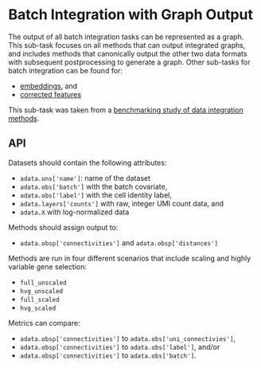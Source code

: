 # Batch Integration with Graph Output

The output of all batch integration tasks can be represented as a graph. This sub-task focuses on all methods that can
output integrated graphs, and includes methods that canonically output the other two data formats with subsequent
postprocessing to generate a graph. Other sub-tasks for batch integration can be found for:

* [embeddings](../embedding/), and
* [corrected features](../feature/)

This sub-task was taken from
a [benchmarking study of data integration methods](https://www.biorxiv.org/content/10.1101/2020.05.22.111161v2).

## API

Datasets should contain the following attributes:

* `adata.uns['name']`: name of the dataset
* `adata.obs['batch']` with the batch covariate,
* `adata.obs['label']` with the cell identity label,
* `adata.layers['counts']` with raw, integer UMI count data, and
* `adata.X` with log-normalized data

Methods should assign output to:

* `adata.obsp['connectivities']` and `adata.obsp['distances']`

Methods are run in four different scenarios that include scaling and highly variable gene selection:

* `full_unscaled`
* `hvg_unscaled`
* `full_scaled`
* `hvg_scaled`

Metrics can compare:

* `adata.obsp['connectivities']` to `adata.obs['uni_connectivies']`,
* `adata.obsp['connectivities']` to `adata.obs['label']`, and/or
* `adata.obsp['connectivities']` to `adata.obs['batch']`.
